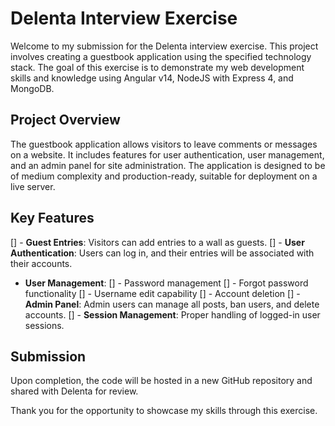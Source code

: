 # Delenta Interview Exercise

Welcome to my submission for the Delenta interview exercise. This project involves creating a guestbook application using the specified technology stack. The goal of this exercise is to demonstrate my web development skills and knowledge using Angular v14, NodeJS with Express 4, and MongoDB.

## Project Overview

The guestbook application allows visitors to leave comments or messages on a website. It includes features for user authentication, user management, and an admin panel for site administration. The application is designed to be of medium complexity and production-ready, suitable for deployment on a live server.

## Key Features

[] - **Guest Entries**: Visitors can add entries to a wall as guests.
[] - **User Authentication**: Users can log in, and their entries will be associated with their accounts.

- **User Management**:
  [] - Password management
  [] - Forgot password functionality
  [] - Username edit capability
  [] - Account deletion
  [] - **Admin Panel**: Admin users can manage all posts, ban users, and delete accounts.
  [] - **Session Management**: Proper handling of logged-in user sessions.

## Submission

Upon completion, the code will be hosted in a new GitHub repository and shared with Delenta for review.

Thank you for the opportunity to showcase my skills through this exercise.
